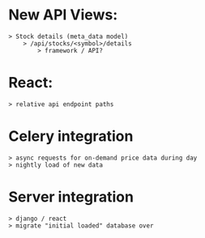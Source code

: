 # New API Views:
	> Stock details (meta_data model)
		> /api/stocks/<symbol>/details
			> framework / API?

# React:
	> relative api endpoint paths

# Celery integration
	> async requests for on-demand price data during day
	> nightly load of new data

# Server integration
	> django / react
	> migrate "initial loaded" database over